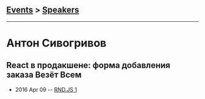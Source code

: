 ## [Events](../README.md) > [Speakers](../speakers.md)
---

# Антон Сивогривов

## React в продакшене: форма добавления заказа Везёт Всем
- 2016 Apr 09 -- [RND.JS 1](https://youtu.be/2tn91h2i2BQ?t=7914)    
